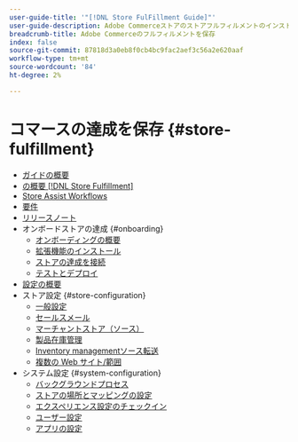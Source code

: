 ```yaml
---
user-guide-title: '"[!DNL Store FulFillment Guide]"'
user-guide-description: Adobe Commerceストアのストアフルフィルメントのインストール、設定、使用に関する詳細情報。
breadcrumb-title: Adobe Commerceのフルフィルメントを保存
index: false
source-git-commit: 87818d3a0eb8f0cb4bc9fac2aef3c56a2e620aaf
workflow-type: tm+mt
source-wordcount: '84'
ht-degree: 2%

---
```



# コマースの達成を保存 {#store-fulfillment}

- [ガイドの概要](guide-overview.md)
- [の概要 [!DNL Store Fulfillment]](introduction.md)
- [Store Assist Workflows](store-assist-modules.md)
- [要件](solution-requirements.md)
- [リリースノート](release-notes.md)
- オンボードストアの達成 {#onboarding}
   - [オンボーディングの概要](onboard.md)
   - [拡張機能のインストール](install.md)
   - [ストアの達成を接続](connect-set-up-service.md)
   - [テストとデプロイ](test-and-deploy.md)
- [設定の概要](service-config-settings-overview.md)
- ストア設定 {#store-configuration}
   - [一般設定](enable-general.md)
   - [セールスメール](sales-emails.md)
   - [マーチャントストア（ソース）](merchant-store-configuration.md)
   - [製品在庫管理](product-stock.md)
   - [Inventory managementソース転送](inventory-stock-transfer.md)
   - [複数の Web サイト/範囲](multi-site-and-scope-config.md)
- システム設定 {#system-configuration}
   - [バックグラウンドプロセス](background-processes.md)
   - [ストアの場所とマッピングの設定](store-location-map-provider-setup.md)
   - [エクスペリエンス設定のチェックイン](check-in-experience-setup.md)
   - [ユーザー設定](user-setup.md)
   - [アプリの設定](app-setup.md)


